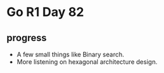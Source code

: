 # Go R1 Day 82


## progress

- A few small things like Binary search.
- More listening on hexagonal architecture design.

